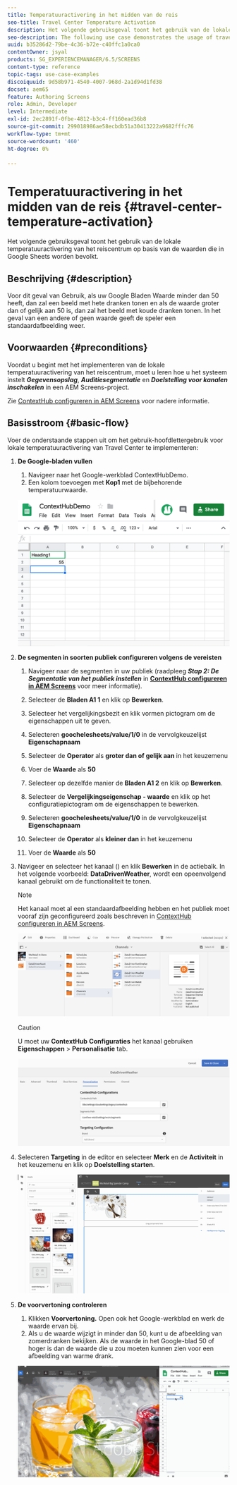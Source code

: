 ```yaml
---
title: Temperatuuractivering in het midden van de reis
seo-title: Travel Center Temperature Activation
description: Het volgende gebruiksgeval toont het gebruik van de lokale temperatuuractivering van het reiscentrum op basis van de waarden die in Google Sheets worden bevolkt.
seo-description: The following use case demonstrates the usage of travel center local temperature activation based on the values populated in Google Sheets.
uuid: b35286d2-79be-4c36-b72e-c40ffc1a0ca0
contentOwner: jsyal
products: SG_EXPERIENCEMANAGER/6.5/SCREENS
content-type: reference
topic-tags: use-case-examples
discoiquuid: 9d58b971-4540-4007-968d-2a1d94d1fd38
docset: aem65
feature: Authoring Screens
role: Admin, Developer
level: Intermediate
exl-id: 2ec2891f-0fbe-4812-b3c4-ff160ead36b8
source-git-commit: 299018986ae58ecbdb51a30413222a9682fffc76
workflow-type: tm+mt
source-wordcount: '460'
ht-degree: 0%

---
```


# Temperatuuractivering in het midden van de reis {#travel-center-temperature-activation}

Het volgende gebruiksgeval toont het gebruik van de lokale temperatuuractivering van het reiscentrum op basis van de waarden die in Google Sheets worden bevolkt.

## Beschrijving {#description}

Voor dit geval van Gebruik, als uw Google Bladen Waarde minder dan 50 heeft, dan zal een beeld met hete dranken tonen en als de waarde groter dan of gelijk aan 50 is, dan zal het beeld met koude dranken tonen. In het geval van een andere of geen waarde geeft de speler een standaardafbeelding weer.

## Voorwaarden {#preconditions}

Voordat u begint met het implementeren van de lokale temperatuuractivering van het reiscentrum, moet u leren hoe u het systeem instelt ***Gegevensopslag***, ***Auditiesegmentatie*** en ***Doelstelling voor kanalen inschakelen*** in een AEM Screens-project.

Zie [ContextHub configureren in AEM Screens](configuring-context-hub.md) voor nadere informatie.

## Basisstroom {#basic-flow}

Voer de onderstaande stappen uit om het gebruik-hoofdlettergebruik voor lokale temperatuuractivering van Travel Center te implementeren:

1. **De Google-bladen vullen**

   1. Navigeer naar het Google-werkblad ContextHubDemo.
   1. Een kolom toevoegen met **Kop1** met de bijbehorende temperatuurwaarde.

   ![screen_shot_2019-05-08at112911am](assets/screen_shot_2019-05-08at112911am.png)

1. **De segmenten in soorten publiek configureren volgens de vereisten**

   1. Navigeer naar de segmenten in uw publiek (raadpleeg ***Stap 2: De Segmentatie van het publiek instellen*** in **[ContextHub configureren in AEM Screens](configuring-context-hub.md)** voor meer informatie).

   1. Selecteer de **Bladen A1 1** en klik op **Bewerken**.

   1. Selecteer het vergelijkingsbezit en klik vormen pictogram om de eigenschappen uit te geven.
   1. Selecteren **goochelesheets/value/1/0** in de vervolgkeuzelijst **Eigenschapnaam**

   1. Selecteer de **Operator** als **groter dan of gelijk aan** in het keuzemenu

   1. Voer de **Waarde** als **50**

   1. Selecteer op dezelfde manier de **Bladen A1 2** en klik op **Bewerken**.

   1. Selecteer de **Vergelijkingseigenschap - waarde** en klik op het configuratiepictogram om de eigenschappen te bewerken.
   1. Selecteren **goochelesheets/value/1/0** in de vervolgkeuzelijst **Eigenschapnaam**

   1. Selecteer de **Operator** als **kleiner dan** in het keuzemenu

   1. Voer de **Waarde** als **50**

1. Navigeer en selecteer het kanaal () en klik **Bewerken** in de actiebalk. In het volgende voorbeeld: **DataDrivenWeather**, wordt een opeenvolgend kanaal gebruikt om de functionaliteit te tonen.

   >[!NOTE]
   >
   >Het kanaal moet al een standaardafbeelding hebben en het publiek moet vooraf zijn geconfigureerd zoals beschreven in [ContextHub configureren in AEM Screens](configuring-context-hub.md).

   ![screen_shot_2019-05-08at113022am](assets/screen_shot_2019-05-08at113022am.png)

   >[!CAUTION]
   >
   >U moet uw **ContextHub** **Configuraties** het kanaal gebruiken **Eigenschappen** > **Personalisatie** tab.

   ![screen_shot_2019-05-08at114106am](assets/screen_shot_2019-05-08at114106am.png)

1. Selecteren **Targeting** in de editor en selecteer **Merk** en de **Activiteit** in het keuzemenu en klik op **Doelstelling starten**.

   ![new_activity3](assets/new_activity3.gif)

1. **De voorvertoning controleren**

   1. Klikken **Voorvertoning.** Open ook het Google-werkblad en werk de waarde ervan bij.
   1. Als u de waarde wijzigt in minder dan 50, kunt u de afbeelding van zomerdranken bekijken. Als de waarde in het Google-blad 50 of hoger is dan de waarde die u zou moeten kunnen zien voor een afbeelding van warme drank.

   ![result3](assets/result3.gif)
